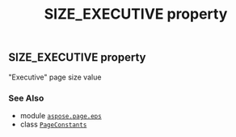 ﻿---
title: SIZE_EXECUTIVE property
second_title: Aspose.Page for Python via .NET API References
description: 
type: docs
weight: 220
url: /python-net/aspose.page.eps/pageconstants/size_executive/
is_root: false
---

## SIZE_EXECUTIVE property


"Executive" page size value

### See Also
* module [`aspose.page.eps`](../../)
* class [`PageConstants`](/page/python-net/aspose.page.eps/pageconstants)
